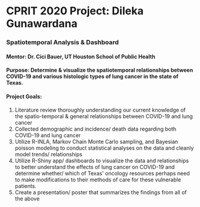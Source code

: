 # CPRIT 2020 Project: Dileka Gunawardana 
### Spatiotemporal Analysis &amp; Dashboard 
#### Mentor: Dr. Cici Bauer, UT Houston School of Public Health
#### Purpose: Determine & visualize the spatiotemporal relationships between COVID-19 and various histologic types of lung cancer in the state of Texas. 

#### Project Goals: 
1. Literature review thoroughly understanding our current knowledge of the spatio-temporal & general relationships between COVID-19 and lung cancer
2. Collected demographic and incidence/ death data regarding both COVID-19 and lung cancer 
3. Utilize R-INLA, Markov Chain Monte Carlo sampling, and Bayesian poisson modeling to conduct statistical analyses on the data and cleanly model trends/ relationships
4. Utilize R-Shiny app/ dashboards to visualize the data and relationships to better understand the effects of lung cancer on COVID-19 and determine whether/ which of Texas' oncology resources perhaps need to make modifications to their methods of care for these vulnerable patients.  
5. Create a presentation/ poster that summarizes the findings from all of the above 
